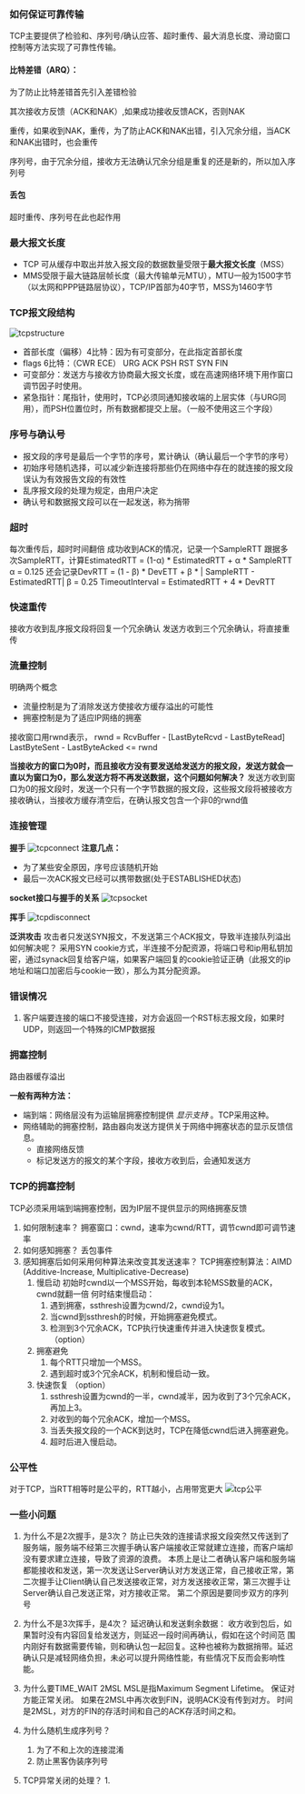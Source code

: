 ### 如何保证可靠传输
TCP主要提供了检验和、序列号/确认应答、超时重传、最大消息长度、滑动窗口控制等方法实现了可靠性传输。

#### 比特差错（ARQ）：

为了防止比特差错首先引入差错检验

其次接收方反馈（ACK和NAK）,如果成功接收反馈ACK，否则NAK

重传，如果收到NAK，重传，为了防止ACK和NAK出错，引入冗余分组，当ACK和NAK出错时，也会重传

序列号，由于冗余分组，接收方无法确认冗余分组是重复的还是新的，所以加入序列号

#### 丢包

超时重传、序列号在此也起作用

### 最大报文长度
* TCP 可从缓存中取出并放入报文段的数据数量受限于**最大报文长度**（MSS）
* MMS受限于最大链路层帧长度（最大传输单元MTU），MTU一般为1500字节（以太网和PPP链路层协议），TCP/IP首部为40字节，MSS为1460字节
### TCP报文段结构
![tcpstructure](/files/pic/tcpstructure.png)
* 首部长度（偏移）4比特：因为有可变部分，在此指定首部长度
* flags 6比特：（CWR ECE） URG ACK PSH RST SYN FIN 
* 可变部分：发送方与接收方协商最大报文长度，或在高速网络环境下用作窗口调节因子时使用。
* 紧急指针：尾指针，使用时，TCP必须同通知接收端的上层实体（与URG同用），而PSH位置位时，所有数据都提交上层。（一般不使用这三个字段）

### 序号与确认号
* 报文段的序号是最后一个字节的序号，累计确认（确认最后一个字节的序号）
* 初始序号随机选择，可以减少新连接将那些仍在网络中存在的就连接的报文段误认为有效报告文段的有效性
* 乱序报文段的处理为规定，由用户决定
* 确认号和数据报文段可以在一起发送，称为捎带
### 超时
每次重传后，超时时间翻倍
成功收到ACK的情况，记录一个SampleRTT
跟据多次SampleRTT，计算EstimatedRTT = (1-α) * EstimatedRTT + α * SampleRTT
α = 0.125
还会记录DevRTT = (1 - β) * DevETT + β * | SampleRTT - EstimatedRTT|
β = 0.25
TimeoutInterval = EstimatedRTT + 4 * DevRTT
### 快速重传
接收方收到乱序报文段将回复一个冗余确认
发送方收到三个冗余确认，将直接重传
### 流量控制
明确两个概念
* 流量控制是为了消除发送方使接收方缓存溢出的可能性
* 拥塞控制是为了适应IP网络的拥塞

接收窗口用rwnd表示，
rwnd = RcvBuffer - [LastByteRcvd - LastByteRead]
LastByteSent - LastByteAcked <= rwnd

**当接收方的窗口为0时，而且接收方没有要发送给发送方的报文段，发送方就会一直以为窗口为0，那么发送方将不再发送数据，这个问题如何解决？**
发送方收到窗口为0的报文段时，发送一个只有一个字节数据的报文段，这些报文段将被接收方接收确认，当接收方缓存清空后，在确认报文包含一个非0的rwnd值


### 连接管理
**握手**
![tcpconnect](pic/tcpconnect.png)
**注意几点：**
* 为了某些安全原因，序号应该随机开始
* 最后一次ACK报文已经可以携带数据(处于ESTABLISHED状态)

**socket接口与握手的关系**
![tcpsocket](pic/tcpsocket.png)

**挥手**
![tcpdisconnect](pic/tcpdisconnect.png)

**泛洪攻击**
攻击者只发送SYN报文，不发送第三个ACK报文，导致半连接队列溢出
如何解决呢？
采用SYN cookie方式，半连接不分配资源，将端口号和ip用私钥加密，通过synack回复给客户端，如果客户端回复的cookie验证正确（此报文的ip地址和端口加密后与cookie一致），那么为其分配资源。

### 错误情况
1. 客户端要连接的端口不接受连接，对方会返回一个RST标志报文段，如果时UDP，则返回一个特殊的ICMP数据报

### 拥塞控制
路由器缓存溢出

**一般有两种方法：**
* 端到端：网络层没有为运输层拥塞控制提供 *显示支持* 。TCP采用这种。
* 网络辅助的拥塞控制，路由器向发送方提供关于网络中拥塞状态的显示反馈信息。
    * 直接网络反馈
    * 标记发送方的报文的某个字段，接收方收到后，会通知发送方

### TCP的拥塞控制
TCP必须采用端到端拥塞控制，因为IP层不提供显示的网络拥塞反馈
1. 如何限制速率？
   拥塞窗口：cwnd，速率为cwnd/RTT，调节cwnd即可调节速率
2. 如何感知拥塞？
   丢包事件
3. 感知拥塞后如何采用何种算法来改变其发送速率？
   TCP拥塞控制算法：AIMD (Additive-Increase, Multiplicative-Decrease)
   1. 慢启动
    初始时cwnd以一个MSS开始，每收到本轮MSS数量的ACK，cwnd就翻一倍
    何时结束慢启动：
      1. 遇到拥塞，ssthresh设置为cwnd/2，cwnd设为1。
      2. 当cwnd到ssthresh的时候，开始拥塞避免模式。
      3. 检测到3个冗余ACK，TCP执行快速重传并进入快速恢复模式。（option）     
   2. 拥塞避免
      1. 每个RTT只增加一个MSS。
      2. 遇到超时或3个冗余ACK，机制和慢启动一致。
   3. 快速恢复 （option）
      1. ssthresh设置为cwnd的一半，cwnd减半，因为收到了3个冗余ACK，再加上3。
      2. 对收到的每个冗余ACK，增加一个MSS。
      3. 当丢失报文段的一个ACK到达时，TCP在降低cwnd后进入拥塞避免。
      4. 超时后进入慢启动。
### 公平性
对于TCP，当RTT相等时是公平的，RTT越小，占用带宽更大
![tcp公平](pic/tcpfair.png)

### 一些小问题
1.  为什么不是2次握手，是3次？
	防止已失效的连接请求报文段突然又传送到了服务端，服务端不经第三次握手确认客户端接收正常就建立连接，而客户端却没有要求建立连接，导致了资源的浪费。
	本质上是让二者确认客户端和服务端都能接收和发送，第一次发送让Server确认对方发送正常，自己接收正常，第二次握手让Client确认自己发送接收正常，对方发送接收正常，第三次握手让Server确认自己发送正常，对方接收正常。
	第二个原因是要同步双方的序列号

2. 为什么不是3次挥手，是4次？
	延迟确认和发送剩余数据：
	收⽅收到包后，如果暂时没有内容回复给发送⽅，则延迟⼀段时间再确认，假如在这个时间范 围内刚好有数据需要传输，则和确认包⼀起回复。这种也被称为数据捎带。延迟确认只是减轻⽹络负担，未必可以提升⽹络性能，有些情况下反⽽会影响性能。

3. 为什么要TIME_WAIT 2MSL
	MSL是指Maximum Segment Lifetime。
	保证对方能正常关闭。
	如果在2MSL中再次收到FIN，说明ACK没有传到对方。
	时间是2MSL，对方的FIN的存活时间和自己的ACK存活时间之和。


4. 为什么随机生成序列号？
	1. 为了不和上次的连接混淆
	2. 防止黑客伪装序列号

5. TCP异常关闭的处理？
	1. 
